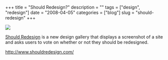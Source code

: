 +++
title = "Should Redesign?"
description = ""
tags = ["design", "redesign"]
date = "2008-04-05"
categories = ["blog"]
slug = "should-redesign"
+++



  <div class="notebook-screenshot"><a href="http://www.shouldredesign.com/"><img src="http://media.konigi.com/bluga/wt47f7adb8e2108.jpg"/></a></div><p><a href="http://www.shouldredesign.com/">Should Redesign</a> is a new design gallery that displays a screenshot of a site and asks users to vote on whether or not they should be redesigned.</p>
    
  <a href="http://www.shouldredesign.com/">http://www.shouldredesign.com/</a>
